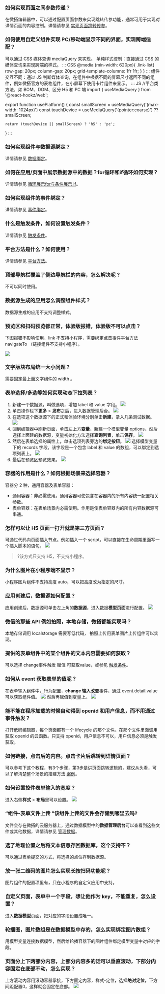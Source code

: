 [](id:que1)
### 如何实现页面之间参数传递？
在微搭编辑器中，可以通过配置页面参数来实现跳转传参功能，通常可用于实现对详情页面的内容控制。详情请参见 [实现页面跳转传参](https://cloud.tencent.com/document/product/1301/70204)。

[](id:que2)
### 如何使用自定义组件实现 PC/移动端显示不同的界面，实现跨端适配？
可以通过 CSS 媒体查询 mediaQuery 来实现。
单纯样式控制：直接通过 CSS 的媒体查询来实现跨端的样式。
<dx-codeblock>
:::  CSS
@media (min-width: 620px){
    .link-list{
        row-gap: 20px;
        column-gap: 20px;
        grid-template-columns: 1fr 1fr;
    }
}
:::
</dx-codeblock>
组件交互不同：通过 JS 判断媒体查询，在组件中根据不同的屏幕尺寸返回不同的组件，例如微搭官方的表格组件，在小屏幕下使用卡片组件来显示。
<dx-codeblock>
:::  JS
//平台类方法，如 BOM、DOM、区分 H5 和 PC 端
import { useMediaQuery } from '@react-hookz/web';

export function usePlatform() {
    const smallScreen = useMediaQuery('(max-width: 1024px)')
    const touchDevice = useMediaQuery('(pointer:coarse)') ?? smallScreen;
    
    return (touchDevice || smallScreen) ? 'h5' : 'pc';

}
:::
</dx-codeblock>


[](id:que3)
### 如何实现组件与数据源绑定？
详情请参见 [数据绑定](https://cloud.tencent.com/document/product/1301/69302)。


[](id:que4)
### 如何在应用/页面中展示数据源中的数据？for循环和if循环如何实现？
详情请参见 [循环展示for与条件展示 if](https://cloud.tencent.com/document/product/1301/58434)。 

[](id:que5)
### 如何实现组件的事件绑定？
详情请参见 [事件绑定](https://cloud.tencent.com/document/product/1301/58521)。

[](id:que6)
### 什么是触发条件，如何设置触发条件？
详情请参见 [触发条件](https://cloud.tencent.com/document/product/1301/65931)。


[](id:que7)
### 平台方法是什么？如何使用？
详情请参见 [平台方法](https://cloud.tencent.com/document/product/1301/61120)。

[](id:que8)
### 顶部导航栏覆盖了侧边导航栏的内容，怎么解决呢？
不可以同时使用。

[](id:que9)
### 数据源生成的应用怎么调整组件样式？
数据源生成的应用不支持调整样式。

[](id:que10)
### 预览区和扫码预览都正常，体验版报错，体验版不可以点击？
下图报错不影响使用，link 不支持小程序，需要绑定点击事件平台方法 navigateTo  （链接组件不支持小程序）。

![](https://qcloudimg.tencent-cloud.cn/raw/3717548cd4250b977dcc020df012537d.png)

[](id:que11)
### 文字版块布局统一大小问题？
需要固定最上面文字组件的 width 。


[](id:que12)
### 表单选择/多选等如何实现动态下拉列表？
1. 新建一个数据源，叫做选项，增加 label 和 value 字段。
![](https://qcloudimg.tencent-cloud.cn/raw/0c13d11a5309cb62d09c5ff4733bf45b.png)
2. 单击操作栏下**更多** > **发布**之后，进入数据管理后台。
![](https://qcloudimg.tencent-cloud.cn/raw/a981cce470e3a8c235420582f63fab64.png)
3. 在选项这个数据源下的正式和体验环境分别单击**新建**，录入几条测试数据。
![](https://qcloudimg.tencent-cloud.cn/raw/c83b6844ebef369b057a8a8b97602474.png)
4. 回到编辑器中刷新页面，单击左上方**变量**，新建一个模型变量 options，然后选择上面建的数据源，变量初始化方法选择**查询列表**，单击**保存**。
![](https://qcloudimg.tencent-cloud.cn/raw/6473f49e6861a554a2a5e731e7292f84.png)
5. 然后在表单选择的属性上，单击选项列表旁边的**绑定按钮**。
 ![](https://qcloudimg.tencent-cloud.cn/raw/3b388a5f0c90c7205a441dd0de078719.png)
选择模型变量下的 records 字段，该字段是一个包含 label 和 value 的数组，可以绑定到选项列表上。
![](https://qcloudimg.tencent-cloud.cn/raw/8a489109c8125c7ef114535ced895b1c.png)
6. 最后在预览区预览效果。
![](https://qcloudimg.tencent-cloud.cn/raw/0c97b3b2e3f7b4b251f1a921739d456a.png)

[](id:que13)
### 容器的作用是什么？如何根据场景来选择容器？
容器分 2 种，通用容器及表单容器：
- 通用容器：非必需使用。通用容器可使包含在容器内的所有内容统一配置相关参数。
- 表单容器：在表单场景内必需使用。作用是使表单容器内的所有内容数据源可串通。

[](id:que14)
### 怎样可以让 H5 页面一打开就是第三方页面？
可通过代码向页面插入节点。例如插入一个 script，可以直接在生命周期里面写一个插入脚本的语句。
![](https://qcloudimg.tencent-cloud.cn/raw/7e6995de6d239419fb490214ba10c7a9.jpg)
>?该方式只支持 H5，不支持小程序。


[](id:que15)
### 为什么图片在小程序端不显示？
小程序图片组件不支持高度 auto，可以把高度改为指定的尺寸。

[](id:que16)
### 应用创建后，数据源如何配置？
应用创建后，数据源可单击左上角的**数据源**，进入数据**模型页面**进行配置。
![](https://qcloudimg.tencent-cloud.cn/raw/c252337ba161b32d5a77cff3e8f49dd6.png)

[](id:que17)
### 微信的那些 API 例如拍照，本地存储，微搭都能实现吗？
本地存储调用 localstorage 需要写低代码， 拍照上传用表单图片上传组件可以实现。

[](id:que18)
### 提供的表单组件中的某个组件的文本内容需要如何获取？
可以选择 change事件触发 赋值 可获取value，或参见 [触发条件](https://cloud.tencent.com/document/product/1301/65931)。

[](id:que19)
### 如何从 event 获取表单的值呢？
在表单输入组件中，行为配置，**change 输入改变**事件，通过 event.detail.value 可以获取组件值。
![](https://qcloudimg.tencent-cloud.cn/raw/56c9ae5dfc95bd1296701575154da4b2.png)
然后再赋值到变量上。
![](https://qcloudimg.tencent-cloud.cn/raw/9705f2b20df6cf56ebcc538113645133.png)

[](id:que20)
### 能不能在程序加载的时候自动得到 openid 和用户信息，而不用通过事件触发？
打开低码编辑器，每个页面都有一个 lifecycle 的那个文件。在那个文件里面调用获取 openid 的云函数。只支持 openid，用户信息不可以，用户信息必须是触发获取。

[](id:que21)
### 如何链接，点击后的内容。点击卡片后跳转到详情页面？
可以参考下这个教程，有3个步骤，第3步是讲页面跳转逻辑的，建议从头看，可以了解清楚整个场景的搭建方法 [案例](https://cloud.tencent.com/document/product/1301/68187)。

[](id:que22)
### 如何设置控件表单输入的宽度？
进入右侧**样式** > **布局**里可以设置。
![](https://qcloudimg.tencent-cloud.cn/raw/4d1d19448a6fd98a94f4aebbdacd5689.png)

[](id:que23)
### “组件-表单文件上传 ”该组件上传的文件会存储到哪里去吗?
文件会存在微搭的云服务器上，通过数据模型中的**数据管理后台**可以查看到这些文件或其他数据，详情请参见 [管理数据](https://cloud.tencent.com/document/product/1301/66271)。


[](id:que24)
### 选了地理位置之后将文本信息存回数据库，这个支持不？
可以通过表单提交的方式，将选择的点位存到数据源。

[](id:que25)
### 放一张二维码的图片怎么实现长按扫码功能呢？
图片组件的配置项里有，只在小程序的自定义应用中支持。

[](id:que26)
### 自定义页面，表单中一个字段，想让他作为 key，不能重复，怎么设置？
进入**数据模型**页面，把对应的字段设置成唯一。

[](id:que27)
### 轮播图，图片数组是在数据模型中存的，怎么实现绑定图片数组？
用模型变量连接数据模型，然后给轮播容器下的图片组件绑定模型变量中对应的字段。

[](id:que28)
### 页面分上下两部分内容，上部分内容多的话可以垂直滚动，下部分内容固定在底部不动，怎么实现？
上方滚动内容用滚动容器承接，下方固定内容，样式-定位，选择**绝对定位**，下方间距配置0，这样就会固定在底部。
![](https://qcloudimg.tencent-cloud.cn/raw/dd3b3e737e7b3a9aec67b2ce7273c05d.png)
